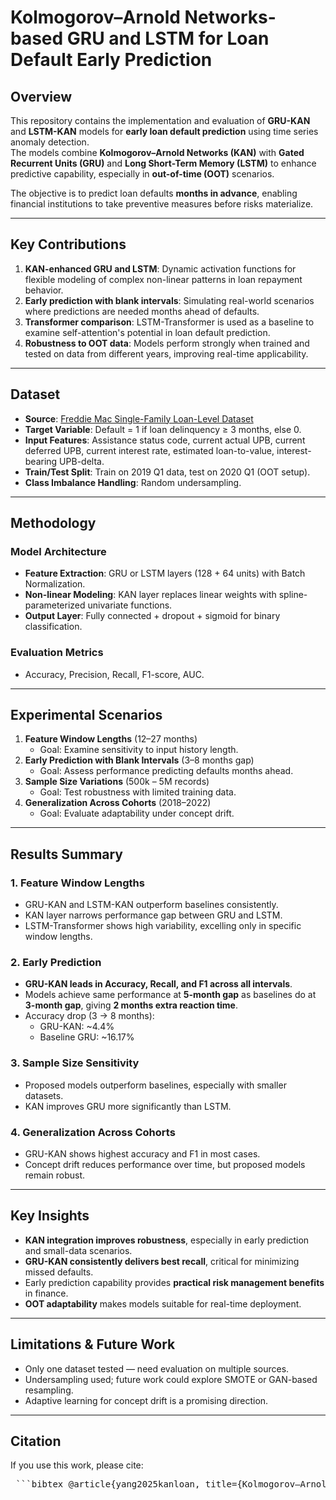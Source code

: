 # Kolmogorov–Arnold Networks-based GRU and LSTM for Loan Default Early Prediction

## Overview
This repository contains the implementation and evaluation of **GRU-KAN** and **LSTM-KAN** models for **early loan default prediction** using time series anomaly detection.  
The models combine **Kolmogorov–Arnold Networks (KAN)** with **Gated Recurrent Units (GRU)** and **Long Short-Term Memory (LSTM)** to enhance predictive capability, especially in **out-of-time (OOT)** scenarios.

The objective is to predict loan defaults **months in advance**, enabling financial institutions to take preventive measures before risks materialize.

---

## Key Contributions
1. **KAN-enhanced GRU and LSTM**: Dynamic activation functions for flexible modeling of complex non-linear patterns in loan repayment behavior.
2. **Early prediction with blank intervals**: Simulating real-world scenarios where predictions are needed months ahead of defaults.
3. **Transformer comparison**: LSTM-Transformer is used as a baseline to examine self-attention's potential in loan default prediction.
4. **Robustness to OOT data**: Models perform strongly when trained and tested on data from different years, improving real-time applicability.

---

## Dataset
- **Source**: [Freddie Mac Single-Family Loan-Level Dataset](https://www.freddiemac.com/research/datasets/sf-loanlevel-dataset)
- **Target Variable**: Default = 1 if loan delinquency ≥ 3 months, else 0.
- **Input Features**: Assistance status code, current actual UPB, current deferred UPB, current interest rate, estimated loan-to-value, interest-bearing UPB-delta.
- **Train/Test Split**: Train on 2019 Q1 data, test on 2020 Q1 (OOT setup).
- **Class Imbalance Handling**: Random undersampling.

---

## Methodology
### Model Architecture
- **Feature Extraction**: GRU or LSTM layers (128 + 64 units) with Batch Normalization.
- **Non-linear Modeling**: KAN layer replaces linear weights with spline-parameterized univariate functions.
- **Output Layer**: Fully connected + dropout + sigmoid for binary classification.

### Evaluation Metrics
- Accuracy, Precision, Recall, F1-score, AUC.

---

## Experimental Scenarios
1. **Feature Window Lengths** (12–27 months)  
   - Goal: Examine sensitivity to input history length.
2. **Early Prediction with Blank Intervals** (3–8 months gap)  
   - Goal: Assess performance predicting defaults months ahead.
3. **Sample Size Variations** (500k – 5M records)  
   - Goal: Test robustness with limited training data.
4. **Generalization Across Cohorts** (2018–2022)  
   - Goal: Evaluate adaptability under concept drift.

---

## Results Summary

### 1. Feature Window Lengths
- GRU-KAN and LSTM-KAN outperform baselines consistently.
- KAN layer narrows performance gap between GRU and LSTM.
- LSTM-Transformer shows high variability, excelling only in specific window lengths.

### 2. Early Prediction
- **GRU-KAN leads in Accuracy, Recall, and F1 across all intervals**.
- Models achieve same performance at **5-month gap** as baselines do at **3-month gap**, giving **2 months extra reaction time**.
- Accuracy drop (3 → 8 months):  
  - GRU-KAN: ~4.4%  
  - Baseline GRU: ~16.17%

### 3. Sample Size Sensitivity
- Proposed models outperform baselines, especially with smaller datasets.
- KAN improves GRU more significantly than LSTM.

### 4. Generalization Across Cohorts
- GRU-KAN shows highest accuracy and F1 in most cases.
- Concept drift reduces performance over time, but proposed models remain robust.

---

## Key Insights
- **KAN integration improves robustness**, especially in early prediction and small-data scenarios.
- **GRU-KAN consistently delivers best recall**, critical for minimizing missed defaults.
- Early prediction capability provides **practical risk management benefits** in finance.
- **OOT adaptability** makes models suitable for real-time deployment.

---

## Limitations & Future Work
- Only one dataset tested — need evaluation on multiple sources.
- Undersampling used; future work could explore SMOTE or GAN-based resampling.
- Adaptive learning for concept drift is a promising direction.

---

## Citation
If you use this work, please cite:
<pre> ```bibtex @article{yang2025kanloan, title={Kolmogorov–Arnold Networks-based GRU and LSTM for Loan Default Early Prediction}, author={Yue Yang and Zihan Su and Ying Zhang and Chang Chuan Goh and Yuxiang Lin and Anthony Graham Bellotti and Boon Giin Lee}, journal={arXiv preprint arXiv:2507.13685}, year={2025} } ``` </pre>
